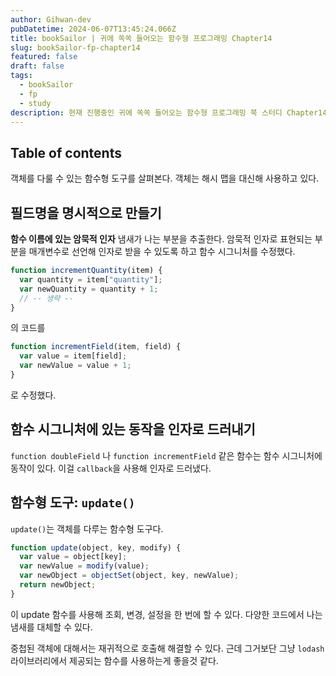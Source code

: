 ```yaml
---
author: Gihwan-dev
pubDatetime: 2024-06-07T13:45:24.066Z
title: bookSailor | 귀에 쏙쏙 들어오는 함수형 프로그래밍 Chapter14
slug: bookSailor-fp-chapter14
featured: false
draft: false
tags:
  - bookSailor
  - fp
  - study
description: 현재 진행중인 귀에 쏙쏙 들어오는 함수형 프로그래밍 북 스터디 Chapter14 요약본입니다.
---
```


## Table of contents

객체를 다룰 수 있는 함수형 도구를 살펴본다. 객체는 해시 맵을 대신해 사용하고 있다.

## 필드명을 명시적으로 만들기

**함수 이름에 있는 암묵적 인자** 냄새가 나는 부분을 추출한다. 암묵적 인자로 표현되는 부분을 매개변수로 선언해 인자로 받을 수 있도록 하고 함수 시그니처를 수정했다.

```js
function incrementQuantity(item) {
  var quantity = item["quantity"];
  var newQuantity = quantity + 1;
  // -- 생략 --
}
```

의 코드를

```js
function incrementField(item, field) {
  var value = item[field];
  var newValue = value + 1;
}
```

로 수정했다.

## 함수 시그니처에 있는 동작을 인자로 드러내기

`function doubleField` 나 `function incrementField` 같은 함수는 함수 시그니처에 동작이 있다. 이걸 `callback`을 사용해 인자로 드러냈다.

## 함수형 도구: `update()`

`update()`는 객체를 다루는 함수형 도구다.

```js
function update(object, key, modify) {
  var value = object[key];
  var newValue = modify(value);
  var newObject = objectSet(object, key, newValue);
  return newObject;
}
```

이 update 함수를 사용해 조회, 변경, 설정을 한 번에 할 수 있다. 다양한 코드에서 나는 냄새를 대체할 수 있다.

중첩된 객체에 대해서는 재귀적으로 호출해 해결할 수 있다. 근데 그거보단 그냥 `lodash` 라이브러리에서 제공되는 함수를 사용하는게 좋을것 같다.

